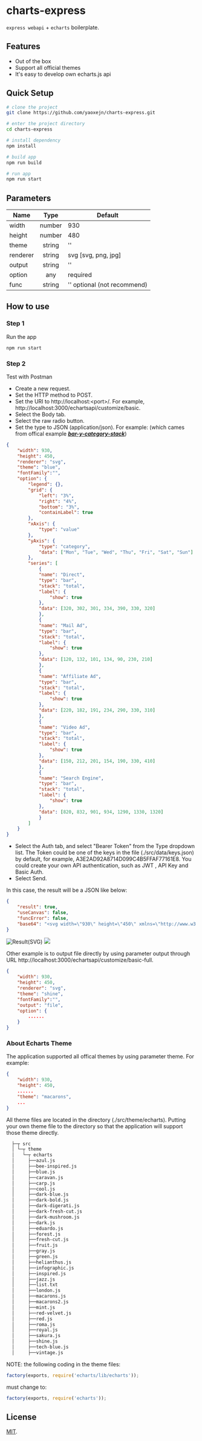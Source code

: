 # charts-express

`express webapi` +  `echarts` boilerplate.

## Features

- Out of the box
- Support all official themes
- It's easy to develop own echarts.js api

## Quick Setup

```sh
# clone the project
git clone https://github.com/yaoxejn/charts-express.git

# enter the project directory
cd charts-express

# install dependency
npm install

# build app
npm run build

# run app
npm run start

```

## Parameters

| Name        | Type                 | Default                     |
| ------------| :------------------: | --------------------------- |
| width       | number               | 930                         |
| height      | number               | 480                         |
| theme       | string               | ''                          |
| renderer    | string               | svg [svg, png, jpg]         |
| output      | string               | ''                          |
| option      | any                  | required                    |
| func        | string               | '' optional (not recommend) |

## How to use

### Step 1

Run the app

```sh
npm run start

```

### Step 2

Test with Postman

- Create a new request.
- Set the HTTP method to POST.
- Set the URI to http://localhost:<port\>/. For example, http://localhost:3000/echartsapi/customize/basic.
- Select the Body tab.
- Select the raw radio button.
- Set the type to JSON (application/json).  For example: (which cames from offical example [***bar-y-category-stack***](https://echarts.apache.org/examples/zh/editor.html?c=bar-y-category-stack))

``` json
{
    "width": 930,
    "height": 450,
    "renderer": "svg",
    "theme": "blue",
    "fontFamily":"",
    "option": {
        "legend": {},
        "grid": {
            "left": "3%",
            "right": "4%",
            "bottom": "3%",
            "containLabel": true
        },
        "xAxis": {
            "type": "value"
        },
        "yAxis": {
            "type": "category",
            "data": ["Mon", "Tue", "Wed", "Thu", "Fri", "Sat", "Sun"]
        },
        "series": [
            {
            "name": "Direct",
            "type": "bar",
            "stack": "total",
            "label": {
                "show": true
            },
            "data": [320, 302, 301, 334, 390, 330, 320]
            },
            {
            "name": "Mail Ad",
            "type": "bar",
            "stack": "total",
            "label": {
                "show": true
            },
            "data": [120, 132, 101, 134, 90, 230, 210]
            },
            {
            "name": "Affiliate Ad",
            "type": "bar",
            "stack": "total",
            "label": {
                "show": true
            },
            "data": [220, 182, 191, 234, 290, 330, 310]
            },
            {
            "name": "Video Ad",
            "type": "bar",
            "stack": "total",
            "label": {
                "show": true
            },
            "data": [150, 212, 201, 154, 190, 330, 410]
            },
            {
            "name": "Search Engine",
            "type": "bar",
            "stack": "total",
            "label": {
                "show": true
            },
            "data": [820, 832, 901, 934, 1290, 1330, 1320]
            }
        ]
    }
}

```

- Select the Auth tab, and select "Bearer Token" from the Type dropdown list. The Token could be one of  the keys in the file (./src/data/keys.json) by default, for example, A3E2AD92A8714D099C4B5FFAF77161E8. You could create your own API authentication, such as JWT , API Key and Basic Auth.
- Select Send.

In this case, the result will be a JSON like below:

``` json
{
    "result": true,
    "useCanvas": false,
    "funcError": false,
    "base64": "<svg width=\"930\" height=\"450\" xmlns=\"http://www.w3.org/2000/svg\" xmlns:xlink=\"http://www.w3.org/1999/xlink\" version=\"1.1\" baseProfile=\"full\" viewBox=\"0 0 930 450\">\n<rect width=\"930\" height=\"450\" x=\"0\" y=\"0\" id=\"0\" fill=\"#fff\"></rect>...</svg>"
}

```

![Result(SVG)](./images/example_1.svg)
<img src="./images/example_1.svg">


Other example is to output file directly by using parameter output through URL http://localhost:3000/echartsapi/customize/basic-full.

``` json
{
    "width": 930,
    "height": 450,
    "renderer": "svg",
    "theme": "shine",
    "fontFamily":"",
    "output": "file",
    "option": {
        ......
    }
}
```

### About Echarts Theme

The application supported all offical themes by using parameter theme. For example:

``` json
{
    "width": 930,
    "height": 450,
    ......
    "theme": "macarons",
    ...
}
```

All theme files are located in the directory (./src/theme/echarts). Putting your own theme file to the directory so that the application will support those theme directly.

```diff
  ├─┬ src
  │ └─┬ theme
  │   └─┬ echarts
  │     ├──azul.js
  │     ├──bee-inspired.js
  │     ├──blue.js
  │     ├──caravan.js
  │     ├──carp.js
  │     ├──cool.js
  │     ├──dark-blue.js
  │     ├──dark-bold.js
  │     ├──dark-digerati.js
  │     ├──dark-fresh-cut.js
  │     ├──dark-mushroom.js
  │     ├──dark.js
  │     ├──eduardo.js
  │     ├──forest.js
  │     ├──fresh-cut.js
  │     ├──fruit.js
  │     ├──gray.js
  │     ├──green.js
  │     ├──helianthus.js
  │     ├──infographic.js
  │     ├──inspired.js
  │     ├──jazz.js
  │     ├──list.txt
  │     ├──london.js
  │     ├──macarons.js
  │     ├──macarons2.js
  │     ├──mint.js
  │     ├──red-velvet.js
  │     ├──red.js
  │     ├──roma.js
  │     ├──royal.js
  │     ├──sakura.js
  │     ├──shine.js
  │     ├──tech-blue.js
  │     ├──vintage.js

```

NOTE:
the following coding in the theme files:

```js
factory(exports, require('echarts/lib/echarts'));
```

must change to:

```js
factory(exports, require('echarts'));
```

## License

[MIT](LICENSE).
